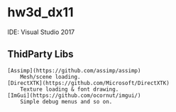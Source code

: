 # hw3d_dx11

IDE: Visual Studio 2017

## ThidParty Libs
    [Assimp](https://github.com/assimp/assimp)
        Mesh/scene loading.
    [DirectXTK](https://github.com/Microsoft/DirectXTK)
        Texture loading & font drawing.
    [ImGui](https://github.com/ocornut/imgui/)
        Simple debug menus and so on.
